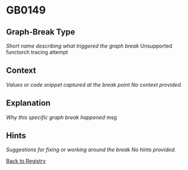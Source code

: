 # GB0149

## Graph-Break Type
*Short name describing what triggered the graph break*
Unsupported functorch tracing attempt

## Context
*Values or code snippet captured at the break point*
*No context provided.*

## Explanation
*Why this specific graph break happened*
msg

## Hints
*Suggestions for fixing or working around the break*
*No hints provided.*



[Back to Registry](../index.md)
